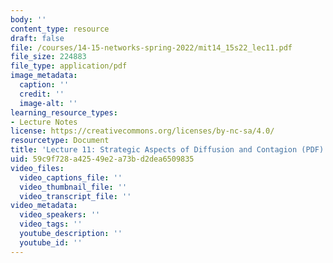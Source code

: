```yaml
---
body: ''
content_type: resource
draft: false
file: /courses/14-15-networks-spring-2022/mit14_15s22_lec11.pdf
file_size: 224883
file_type: application/pdf
image_metadata:
  caption: ''
  credit: ''
  image-alt: ''
learning_resource_types:
- Lecture Notes
license: https://creativecommons.org/licenses/by-nc-sa/4.0/
resourcetype: Document
title: 'Lecture 11: Strategic Aspects of Diffusion and Contagion (PDF)'
uid: 59c9f728-a425-49e2-a73b-d2dea6509835
video_files:
  video_captions_file: ''
  video_thumbnail_file: ''
  video_transcript_file: ''
video_metadata:
  video_speakers: ''
  video_tags: ''
  youtube_description: ''
  youtube_id: ''
---
```


